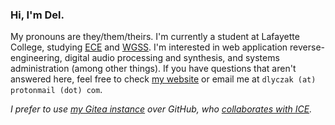 ### Hi, I'm Del.
My pronouns are they/them/theirs. I'm currently a student at Lafayette College, studying [ECE](https://ece.lafayette.edu/) and [WGSS](https://wgs.lafayette.edu/). I'm interested in web application reverse-engineering, digital audio processing and synthesis, and systems administration (among other things).  If you have questions that aren't answered here, feel free to check [my website](https://delta.lyczak.net) or email me at `dlyczak (at) protonmail (dot) com`.

*I prefer to use [my Gitea instance](https://git.lyczak.net) over GitHub, who [collaborates with ICE](https://github.com/selfagency/microsoft-drop-ice).*
